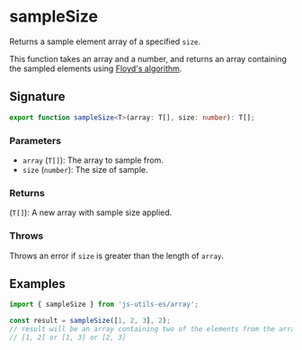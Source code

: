 # sampleSize

Returns a sample element array of a specified `size`.

This function takes an array and a number, and returns an array containing the sampled elements using [Floyd's algorithm](https://www.nowherenearithaca.com/2013/05/robert-floyds-tiny-and-beautiful.html).

## Signature

```typescript
export function sampleSize<T>(array: T[], size: number): T[];
```

### Parameters

- `array` (`T[]`): The array to sample from.
- `size` (`number`): The size of sample.

### Returns

(`T[]`): A new array with sample size applied.

### Throws

Throws an error if `size` is greater than the length of `array`.

## Examples

```typescript twoslash
import { sampleSize } from 'js-utils-es/array';

const result = sampleSize([1, 2, 3], 2);
// result will be an array containing two of the elements from the array.
// [1, 2] or [1, 3] or [2, 3]
```

